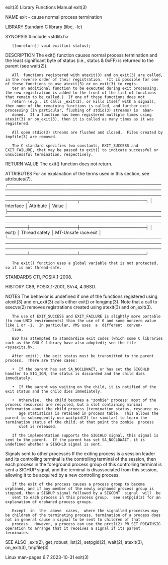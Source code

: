exit(3)                                                                                   Library Functions Manual                                                                                  exit(3)

NAME
       exit - cause normal process termination

LIBRARY
       Standard C library (libc, -lc)

SYNOPSIS
       #include <stdlib.h>

       [[noreturn]] void exit(int status);

DESCRIPTION
       The exit() function causes normal process termination and the least significant byte of status (i.e., status & 0xFF) is returned to the parent (see wait(2)).

       All  functions registered with atexit(3) and on_exit(3) are called, in the reverse order of their registration.  (It is possible for one of these functions to use atexit(3) or on_exit(3) to regis‐
       ter an additional function to be executed during exit processing; the new registration is added to the front of the list of functions that remain to be called.)  If one of these functions does not
       return (e.g., it calls _exit(2), or kills itself with a signal), then none of the remaining functions is called, and further exit processing (in particular, flushing of stdio(3) streams) is  aban‐
       doned.  If a function has been registered multiple times using atexit(3) or on_exit(3), then it is called as many times as it was registered.

       All open stdio(3) streams are flushed and closed.  Files created by tmpfile(3) are removed.

       The C standard specifies two constants, EXIT_SUCCESS and EXIT_FAILURE, that may be passed to exit() to indicate successful or unsuccessful termination, respectively.

RETURN VALUE
       The exit() function does not return.

ATTRIBUTES
       For an explanation of the terms used in this section, see attributes(7).
       ┌────────────────────────────────────────────────────────────────────────────────────────────────────────────────────────────────────────────────────────────┬───────────────┬─────────────────────┐
       │ Interface                                                                                                                                                  │ Attribute     │ Value               │
       ├────────────────────────────────────────────────────────────────────────────────────────────────────────────────────────────────────────────────────────────┼───────────────┼─────────────────────┤
       │ exit()                                                                                                                                                     │ Thread safety │ MT-Unsafe race:exit │
       └────────────────────────────────────────────────────────────────────────────────────────────────────────────────────────────────────────────────────────────┴───────────────┴─────────────────────┘

       The exit() function uses a global variable that is not protected, so it is not thread-safe.

STANDARDS
       C11, POSIX.1-2008.

HISTORY
       C89, POSIX.1-2001, SVr4, 4.3BSD.

NOTES
       The  behavior  is  undefined if one of the functions registered using atexit(3) and on_exit(3) calls either exit() or longjmp(3).  Note that a call to execve(2) removes registrations created using
       atexit(3) and on_exit(3).

       The use of EXIT_SUCCESS and EXIT_FAILURE is slightly more portable (to non-UNIX environments) than the use of 0 and some nonzero value like 1 or -1.  In particular, VMS uses  a  different  conven‐
       tion.

       BSD has attempted to standardize exit codes (which some C libraries such as the GNU C library have also adopted); see the file <sysexits.h>.

       After exit(), the exit status must be transmitted to the parent process.  There are three cases:

       •  If the parent has set SA_NOCLDWAIT, or has set the SIGCHLD handler to SIG_IGN, the status is discarded and the child dies immediately.

       •  If the parent was waiting on the child, it is notified of the exit status and the child dies immediately.

       •  Otherwise,  the child becomes a "zombie" process: most of the process resources are recycled, but a slot containing minimal information about the child process (termination status, resource us‐
          age statistics) is retained in process table.  This allows the parent to subsequently use waitpid(2) (or similar) to learn the termination status of the child; at that point the zombie  process
          slot is released.

       If the implementation supports the SIGCHLD signal, this signal is sent to the parent.  If the parent has set SA_NOCLDWAIT, it is undefined whether a SIGCHLD signal is sent.

   Signals sent to other processes
       If  the  exiting process is a session leader and its controlling terminal is the controlling terminal of the session, then each process in the foreground process group of this controlling terminal
       is sent a SIGHUP signal, and the terminal is disassociated from this session, allowing it to be acquired by a new controlling process.

       If the exit of the process causes a process group to become orphaned, and if any member of the newly orphaned process group is stopped, then a SIGHUP signal followed by a SIGCONT  signal  will  be
       sent to each process in this process group.  See setpgid(2) for an explanation of orphaned process groups.

       Except  in  the  above  cases,  where the signalled processes may be children of the terminating process, termination of a process does not in general cause a signal to be sent to children of that
       process.  However, a process can use the prctl(2) PR_SET_PDEATHSIG operation to arrange that it receives a signal if its parent terminates.

SEE ALSO
       _exit(2), get_robust_list(2), setpgid(2), wait(2), atexit(3), on_exit(3), tmpfile(3)

Linux man-pages 6.7                                                                              2023-10-31                                                                                         exit(3)

